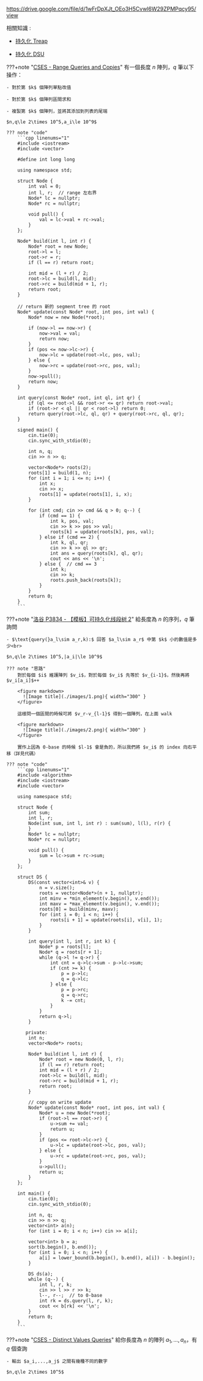<https://drive.google.com/file/d/1wFrDpXJt_OEo3H5Cvwl6W29ZPMPqcy95/view>

相關知識 : 

- [持久化 Treap](/wiki/ds/treap/#treap)

- [持久化 DSU](/wiki/graph/DSU/#_11)

???+note "[CSES - Range Queries and Copies](https://cses.fi/problemset/task/1737)"
	有一個長度 $n$ 陣列，$q$ 筆以下操作：
    
    - 對於第 $k$ 個陣列單點改值
    
    - 對於第 $k$ 個陣列區間求和
    
    - 複製第 $k$ 個陣列，並將其添加到列表的尾端
    
    $n,q\le 2\times 10^5,a_i\le 10^9$
    
    ??? note "code"
    	```cpp linenums="1"
    	#include <iostream>
        #include <vector>
    
        #define int long long
    
        using namespace std;
    
        struct Node {
            int val = 0;
            int l, r;  // range 左右界
            Node* lc = nullptr;
            Node* rc = nullptr;
    
            void pull() {
                val = lc->val + rc->val;
            }
        };
    
        Node* build(int l, int r) {
            Node* root = new Node;
            root->l = l;
            root->r = r;
            if (l == r) return root;
    
            int mid = (l + r) / 2;
            root->lc = build(l, mid);
            root->rc = build(mid + 1, r);
            return root;
        }
    
        // return 新的 segment tree 的 root
        Node* update(const Node* root, int pos, int val) {
            Node* now = new Node(*root);
    
            if (now->l == now->r) {
                now->val = val;
                return now;
            }
            if (pos <= now->lc->r) {
                now->lc = update(root->lc, pos, val);
            } else {
                now->rc = update(root->rc, pos, val);
            }
            now->pull();
            return now;
        }
    
        int query(const Node* root, int ql, int qr) {
            if (ql <= root->l && root->r <= qr) return root->val;
            if (root->r < ql || qr < root->l) return 0;
            return query(root->lc, ql, qr) + query(root->rc, ql, qr);
        }
    
        signed main() {
            cin.tie(0);
            cin.sync_with_stdio(0);
    
            int n, q;
            cin >> n >> q;
    
            vector<Node*> roots(2);
            roots[1] = build(1, n);
            for (int i = 1; i <= n; i++) {
                int x;
                cin >> x;
                roots[1] = update(roots[1], i, x);
            }
    
            for (int cmd; cin >> cmd && q > 0; q--) {
                if (cmd == 1) {
                    int k, pos, val;
                    cin >> k >> pos >> val;
                    roots[k] = update(roots[k], pos, val);
                } else if (cmd == 2) {
                    int k, ql, qr;
                    cin >> k >> ql >> qr;
                    int ans = query(roots[k], ql, qr);
                    cout << ans << '\n';
                } else {  // cmd == 3
                    int k;
                    cin >> k;
                    roots.push_back(roots[k]);
                }
            }
            return 0;
        }
        ```

???+note "[洛谷 P3834 - 【模板】可持久化线段树 2](https://www.luogu.com.cn/problem/P3834)"
	給長度為 $n$ 的序列，$q$ 筆詢問
	
	- $\text{query(}a_l\sim a_r,k):$ 回答 $a_l\sim a_r$ 中第 $k$ 小的數值是多少<br>
	
	$n,q\le 2\times 10^5,|a_i|\le 10^9$
	
	??? note "思路"
		對於每個 $i$ 維護陣列 $v_i$，對於每個 $v_i$ 先等於 $v_{i-1}$，然後再將 $v_i[a_i]$++
		
		<figure markdown>
	      ![Image title](./images/1.png){ width="300" }
	    </figure>
		
		這樣問一個區間的時候可將 $v_r-v_{l-1}$ 得到一個陣列，在上面 walk
	
		<figure markdown>
	      ![Image title](./images/2.png){ width="300" }
	    </figure>
	    
	    實作上因為 0-base 的時候 $l-1$ 會是負的，所以我們將 $v_i$ 的 index 向右平移（詳見代碼）
	
	??? note "code"
		```cpp linenums="1"
		#include <algorithm>
	    #include <iostream>
	    #include <vector>
	
	    using namespace std;
	
	    struct Node {
	        int sum;
	        int l, r;
	        Node(int sum, int l, int r) : sum(sum), l(l), r(r) {
	        }
	        Node* lc = nullptr;
	        Node* rc = nullptr;
	
	        void pull() {
	            sum = lc->sum + rc->sum;
	        }
	    };
	
	    struct DS {
	        DS(const vector<int>& v) {
	            n = v.size();
	            roots = vector<Node*>(n + 1, nullptr);
	            int minv = *min_element(v.begin(), v.end());
	            int maxv = *max_element(v.begin(), v.end());
	            roots[0] = build(minv, maxv);
	            for (int i = 0; i < n; i++) {
	                roots[i + 1] = update(roots[i], v[i], 1);
	            }
	        }
	
	        int query(int l, int r, int k) {
	            Node* p = roots[l];
	            Node* q = roots[r + 1];
	            while (q->l != q->r) {
	                int cnt = q->lc->sum - p->lc->sum;
	                if (cnt >= k) {
	                    p = p->lc;
	                    q = q->lc;
	                } else {
	                    p = p->rc;
	                    q = q->rc;
	                    k -= cnt;
	                }
	            }
	            return q->l;
	        }
	
	       private:
	        int n;
	        vector<Node*> roots;
	
	        Node* build(int l, int r) {
	            Node* root = new Node(0, l, r);
	            if (l == r) return root;
	            int mid = (l + r) / 2;
	            root->lc = build(l, mid);
	            root->rc = build(mid + 1, r);
	            return root;
	        }
	
	        // copy on write update
	        Node* update(const Node* root, int pos, int val) {
	            Node* u = new Node(*root);
	            if (root->l == root->r) {
	                u->sum += val;
	                return u;
	            }
	            if (pos <= root->lc->r) {
	                u->lc = update(root->lc, pos, val);
	            } else {
	                u->rc = update(root->rc, pos, val);
	            }
	            u->pull();
	            return u;
	        }
	    };
	
	    int main() {
	        cin.tie(0);
	        cin.sync_with_stdio(0);
	
	        int n, q;
	        cin >> n >> q;
	        vector<int> a(n);
	        for (int i = 0; i < n; i++) cin >> a[i];
	
	        vector<int> b = a;
	        sort(b.begin(), b.end());
	        for (int i = 0; i < n; i++) {
	            a[i] = lower_bound(b.begin(), b.end(), a[i]) - b.begin();
	        }
	
	        DS ds(a);
	        while (q--) {
	            int l, r, k;
	            cin >> l >> r >> k;
	            l--, r--;  // to 0-base
	            int rk = ds.query(l, r, k);
	            cout << b[rk] << '\n';
	        }
	        return 0;
	    }
	    ```

???+note "[CSES - Distinct Values Queries](https://cses.fi/problemset/task/1734)"
    給你長度為 $n$ 的陣列 $a_1,...,a_n$，有 $q$ 個查詢
    
    - 輸出 $a_i,...,a_j$ 之間有幾種不同的數字
    
    $n,q\le 2\times 10^5$

